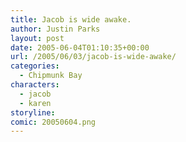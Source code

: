 ```yaml
---
title: Jacob is wide awake.
author: Justin Parks
layout: post
date: 2005-06-04T01:10:35+00:00
url: /2005/06/03/jacob-is-wide-awake/
categories:
  - Chipmunk Bay
characters:
  - jacob
  - karen
storyline:
comic: 20050604.png
---
```

